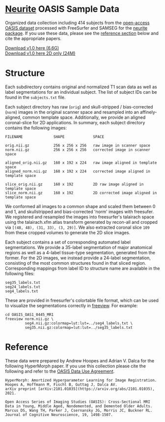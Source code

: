 # [Neurite](https://github.com/adalca/neurite) OASIS Sample Data

Organized data collection including 414 subjects from the 
[open-access OASIS dataset](oasis-brains.org) processed with FreeSurfer and SAMSEG for the [neurite package](https://github.com/adalca/neurite). 
If you use these data, please see the [reference section](#Reference) below and cite the appropriate papers.


[Download v1.0 here (6.6G)](http://surfer.nmr.mgh.harvard.edu/ftp/data/neurite/data/neurite-oasis.v1.0.tar)  
[Download v1.0 here 2D only (24M)](http://surfer.nmr.mgh.harvard.edu/ftp/data/neurite/data/neurite-oasis.2d.v1.0.tar)

# Structure

Each subdirectory contains original and normalized T1 scan data as well as
label segmentations for an individual subject. The list of subject IDs can
be found in the `subjects.txt` file.

Each subject directory has raw (`orig`) and skull-stripped / bias-corrected (`norm`)
images in the original scanner space and resampled into an affinely-aligned, common
template space. Additionally, we provide an aligned coronal-slice for 2D applications.
In summary, each subject directory contains the following images:

    FILENAME              SHAPE             SPACE

    orig.nii.gz           256 x 256 x 256   raw image in scanner space
    norm.nii.gz           256 x 256 x 256   corrected image in scanner space

    aligned_orig.nii.gz   160 x 192 x 224   raw image aligned in template space
    aligned_norm.nii.gz   160 x 192 x 224   corrected image aligned in template space

    slice_orig.nii.gz     160 x 192         2D raw image aligned in template space
    slice_norm.nii.gz     160 x 192         2D corrected image aligned in template space

We conformed all images to a common shape and scaled them between 0 and 1, and skullstripped and
bias-corrected 'norm' images with freesufer. We 
registered and resampled the images into freesurfer's talairach space using the talairach.xfm atlas
transform generated by recon-all and cropped via `[(48, 48), (31, 33), (3, 29)]`. We also extracted 
coronal slice `109` from these cropped volumes to generate the 2D slice images.

Each subject contains a set of corresponding automated label segmentations. 
We provide a 35-label segmentation of major anatomical regions as well as a 4-label tissue-type 
segmentation, generated from the former. For the 2D images, we instead provide a 24-label 
segmentation, consisting of the most common structures found in that sliced region. 
Corresponding mappings from label ID to structure name are available in the following files:

    seg35_labels.txt
    seg24_labels.txt
    seg4_labels.txt

These are provided in freesurfer's colortable file format, which can be used to
visualize the segmentations correctly in [freeview](https://surfer.nmr.mgh.harvard.edu/fswiki/FreeviewGuide/FreeviewIntroduction).
For example:

    cd OASIS_OAS1_0445_MR1
    freeview norm.nii.gz \
             seg4.nii.gz:colormap=lut:lut=../seg4_labels.txt \
             seg35.nii.gz:colormap=lut:lut=../seg35_labels.txt


# Reference

These data were prepared by Andrew Hoopes and Adrian V. Dalca for the following 
HyperMorph paper. If you use this collection please cite the following and refer to the 
[OASIS Data Use Agreement](oasis-brains.org/#access).

    HyperMorph: Amortized Hyperparameter Learning for Image Registration.
    Hoopes A, Hoffmann M, Fischl B, Guttag J, Dalca AV. 
    arXiv preprint [arXiv:2101.01035](https://arxiv.org/abs/2101.01035), 2021. 

    Open Access Series of Imaging Studies (OASIS): Cross-Sectional MRI Data in Young, Middle Aged, Nondemented, and Demented Older Adults.
    Marcus DS, Wang TH, Parker J, Csernansky JG, Morris JC, Buckner RL.
    Journal of Cognitive Neuroscience, 19, 1498-1507.
